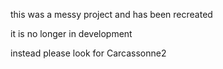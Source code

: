 this was a messy project and has been recreated

it is no longer in development

instead please look for Carcassonne2
